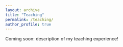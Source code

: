 ```yaml
---
layout: archive
title: "Teaching"
permalink: /teaching/
author_profile: true
---
```


Coming soon: description of my teaching experience!


<!-- 
{% include base_path %}

{% for post in site.teaching reversed %}
  {% include archive-single.html %}
{% endfor %}
-->
